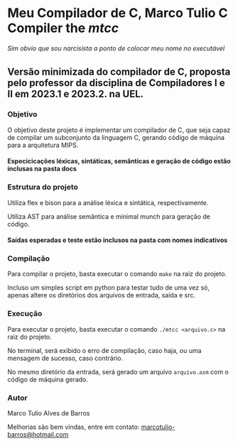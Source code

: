 # Meu Compilador de C, Marco Tulio C Compiler the *mtcc*

###### Sim obvio que sou narcisista a ponto de colocar meu nome no executável

## Versão minimizada do compilador de C, proposta pelo professor da disciplina de Compiladores I e II em 2023.1 e 2023.2. na UEL.

### Objetivo

O objetivo deste projeto é implementar um compilador de C, que seja capaz de compilar um subconjunto da linguagem C, gerando código de máquina para a arquitetura MIPS.

#### Especicicações léxicas, sintáticas, semânticas e geração de código estão inclusas na pasta docs

### Estrutura do projeto

Utiliza flex e bison para a análise léxica e sintática, respectivamente.

Utiliza AST para análise semântica e minimal munch para geração de código.

#### Saídas esperadas e teste estão inclusos na pasta com nomes indicativos

### Compilação

Para compilar o projeto, basta executar o comando `make` na raiz do projeto.

Incluso um simples script em python para testar tudo de uma vez só, apenas altere os diretórios dos arquivos de entrada, saída e src.

### Execução

Para executar o projeto, basta executar o comando `./mtcc <arquivo.c>` na raiz do projeto.

No terminal, será exibido o erro de compilação, caso haja, ou uma mensagem de sucesso, caso contrário.

No mesmo diretório da entrada, será gerado um arquivo `arquivo.asm` com o código de máquina gerado.

### Autor
Marco Tulio Alves de Barros

Melhorias são bem vindas, entre em contato: marcotulio-barros@hotmail.com